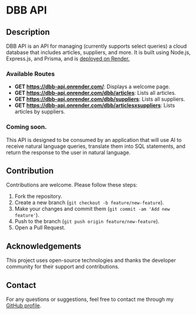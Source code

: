 # DBB API

## Description

DBB API is an API for managing (currently supports select queries) a cloud database that includes articles, suppliers, and more. It is built using Node.js, Express.js, and Prisma, and is [deployed on Render.](https://dbb-api.onrender.com/)

### Available Routes

- **GET https://dbb-api.onrender.com/**: Displays a welcome page.
- **GET https://dbb-api.onrender.com/dbb/articles**: Lists all articles.
- **GET https://dbb-api.onrender.com/dbb/suppliers**: Lists all suppliers.
- **GET https://dbb-api.onrender.com/dbb/articlesxsuppliers**: Lists articles by suppliers.

### Coming soon.
This API is designed to be consumed by an application that will use AI to receive natural language queries, translate them into SQL statements, and return the response to the user in natural language.

## Contribution

Contributions are welcome. Please follow these steps:

1. Fork the repository.
2. Create a new branch (`git checkout -b feature/new-feature`).
3. Make your changes and commit them (`git commit -am 'Add new feature'`).
4. Push to the branch (`git push origin feature/new-feature`).
5. Open a Pull Request.

## Acknowledgements

This project uses open-source technologies and thanks the developer community for their support and contributions.

## Contact

For any questions or suggestions, feel free to contact me through my [GitHub profile](https://github.com/BasiliscX).
